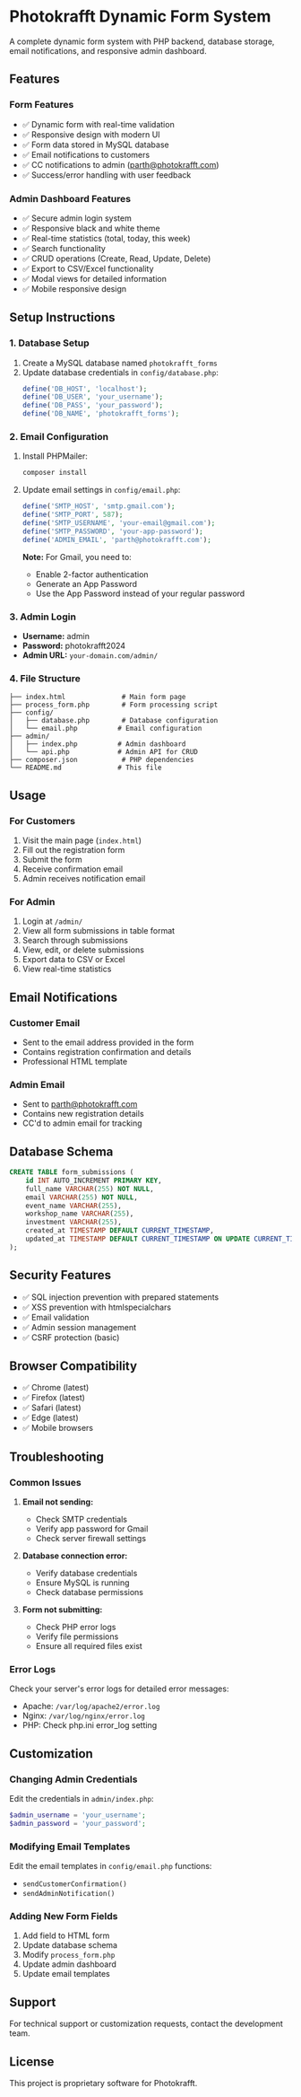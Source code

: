 # Photokrafft Dynamic Form System

A complete dynamic form system with PHP backend, database storage, email notifications, and responsive admin dashboard.

## Features

### Form Features
- ✅ Dynamic form with real-time validation
- ✅ Responsive design with modern UI
- ✅ Form data stored in MySQL database
- ✅ Email notifications to customers
- ✅ CC notifications to admin (parth@photokrafft.com)
- ✅ Success/error handling with user feedback

### Admin Dashboard Features
- ✅ Secure admin login system
- ✅ Responsive black and white theme
- ✅ Real-time statistics (total, today, this week)
- ✅ Search functionality
- ✅ CRUD operations (Create, Read, Update, Delete)
- ✅ Export to CSV/Excel functionality
- ✅ Modal views for detailed information
- ✅ Mobile responsive design

## Setup Instructions

### 1. Database Setup
1. Create a MySQL database named `photokrafft_forms`
2. Update database credentials in `config/database.php`:
   ```php
   define('DB_HOST', 'localhost');
   define('DB_USER', 'your_username');
   define('DB_PASS', 'your_password');
   define('DB_NAME', 'photokrafft_forms');
   ```

### 2. Email Configuration
1. Install PHPMailer:
   ```bash
   composer install
   ```

2. Update email settings in `config/email.php`:
   ```php
   define('SMTP_HOST', 'smtp.gmail.com');
   define('SMTP_PORT', 587);
   define('SMTP_USERNAME', 'your-email@gmail.com');
   define('SMTP_PASSWORD', 'your-app-password');
   define('ADMIN_EMAIL', 'parth@photokrafft.com');
   ```

   **Note:** For Gmail, you need to:
   - Enable 2-factor authentication
   - Generate an App Password
   - Use the App Password instead of your regular password

### 3. Admin Login
- **Username:** admin
- **Password:** photokrafft2024
- **Admin URL:** `your-domain.com/admin/`

### 4. File Structure
```
├── index.html              # Main form page
├── process_form.php        # Form processing script
├── config/
│   ├── database.php        # Database configuration
│   └── email.php          # Email configuration
├── admin/
│   ├── index.php          # Admin dashboard
│   └── api.php            # Admin API for CRUD
├── composer.json           # PHP dependencies
└── README.md              # This file
```

## Usage

### For Customers
1. Visit the main page (`index.html`)
2. Fill out the registration form
3. Submit the form
4. Receive confirmation email
5. Admin receives notification email

### For Admin
1. Login at `/admin/`
2. View all form submissions in table format
3. Search through submissions
4. View, edit, or delete submissions
5. Export data to CSV or Excel
6. View real-time statistics

## Email Notifications

### Customer Email
- Sent to the email address provided in the form
- Contains registration confirmation and details
- Professional HTML template

### Admin Email
- Sent to parth@photokrafft.com
- Contains new registration details
- CC'd to admin email for tracking

## Database Schema

```sql
CREATE TABLE form_submissions (
    id INT AUTO_INCREMENT PRIMARY KEY,
    full_name VARCHAR(255) NOT NULL,
    email VARCHAR(255) NOT NULL,
    event_name VARCHAR(255),
    workshop_name VARCHAR(255),
    investment VARCHAR(255),
    created_at TIMESTAMP DEFAULT CURRENT_TIMESTAMP,
    updated_at TIMESTAMP DEFAULT CURRENT_TIMESTAMP ON UPDATE CURRENT_TIMESTAMP
);
```

## Security Features

- ✅ SQL injection prevention with prepared statements
- ✅ XSS prevention with htmlspecialchars
- ✅ Email validation
- ✅ Admin session management
- ✅ CSRF protection (basic)

## Browser Compatibility

- ✅ Chrome (latest)
- ✅ Firefox (latest)
- ✅ Safari (latest)
- ✅ Edge (latest)
- ✅ Mobile browsers

## Troubleshooting

### Common Issues

1. **Email not sending:**
   - Check SMTP credentials
   - Verify app password for Gmail
   - Check server firewall settings

2. **Database connection error:**
   - Verify database credentials
   - Ensure MySQL is running
   - Check database permissions

3. **Form not submitting:**
   - Check PHP error logs
   - Verify file permissions
   - Ensure all required files exist

### Error Logs
Check your server's error logs for detailed error messages:
- Apache: `/var/log/apache2/error.log`
- Nginx: `/var/log/nginx/error.log`
- PHP: Check php.ini error_log setting

## Customization

### Changing Admin Credentials
Edit the credentials in `admin/index.php`:
```php
$admin_username = 'your_username';
$admin_password = 'your_password';
```

### Modifying Email Templates
Edit the email templates in `config/email.php` functions:
- `sendCustomerConfirmation()`
- `sendAdminNotification()`

### Adding New Form Fields
1. Add field to HTML form
2. Update database schema
3. Modify `process_form.php`
4. Update admin dashboard
5. Update email templates

## Support

For technical support or customization requests, contact the development team.

## License

This project is proprietary software for Photokrafft.
